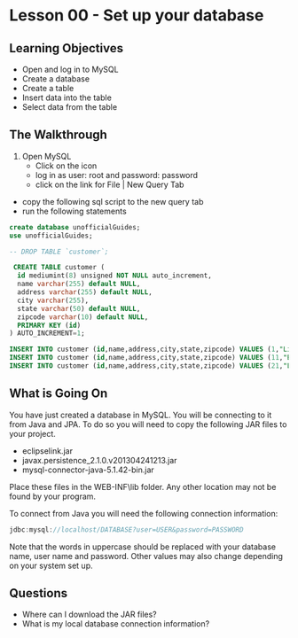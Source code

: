 <!-- enter lesson number and title below separated by hyphen-->
# Lesson 00 - Set up your database
## Learning Objectives
* Open and log in to MySQL
* Create a database
* Create a table
* Insert data into the table
* Select data from the table

## The Walkthrough

1. Open MySQL
	* Click on the icon
	* log in as user: root and password: password
	* click on the link for File | New Query Tab
  * copy the following sql script to the new query tab
  * run the following statements

```sql
create database unofficialGuides;
use unofficialGuides;

-- DROP TABLE `customer`;

 CREATE TABLE customer (
  id mediumint(8) unsigned NOT NULL auto_increment,
  name varchar(255) default NULL,
  address varchar(255) default NULL,
  city varchar(255),
  state varchar(50) default NULL,
  zipcode varchar(10) default NULL,
  PRIMARY KEY (id)
) AUTO_INCREMENT=1;

INSERT INTO customer (id,name,address,city,state,zipcode) VALUES (1,"Lionel","742-1014 At Road","Covington","KY","71640"),(2,"Zephania","8324 Risus. St.","College","AK","99949"),(3,"Alma","Ap #207-5625 Nunc Ave","Essex","VT","26389"),(4,"Bernard","Ap #508-183 Id Ave","Wilmington","DE","70192"),(5,"Ian","Ap #482-8521 Aliquam Rd.","Lewiston","ME","52459"),(6,"Alyssa","536-8700 Imperdiet Street","Spokane","WA","95441"),(7,"Leandra","Ap #489-1473 Magnis St.","Phoenix","AZ","86105"),(8,"Brady","115 Vel Road","Oklahoma City","OK","46486"),(9,"Deborah","P.O. Box 365, 5462 Vehicula St.","Rutland","VT","32879"),(10,"Sylvester","3227 In Ave","Topeka","KS","87561");
INSERT INTO customer (id,name,address,city,state,zipcode) VALUES (11,"Edan","P.O. Box 971, 519 Neque. Rd.","Boston","MA","53932"),(12,"Amos","Ap #199-4791 Integer St.","Fresno","CA","90447"),(13,"Arden","Ap #596-1640 Posuere, Street","Hillsboro","OR","13368"),(14,"Cadman","251-1009 Pede Street","San Antonio","TX","95361"),(15,"Maisie","Ap #541-370 Vivamus Rd.","Helena","MT","58108"),(16,"Gay","P.O. Box 319, 8570 Ligula Road","Sandy","UT","96867"),(17,"Ignacia","3841 Adipiscing Avenue","Fort Smith","AR","71891"),(18,"Prescott","Ap #457-7314 Ultrices St.","Montpelier","VT","37223"),(19,"Vaughan","3787 Duis Av.","Sandy","UT","33454"),(20,"Karleigh","6918 Eu, Rd.","Bear","DE","71521");
INSERT INTO customer (id,name,address,city,state,zipcode) VALUES (21,"Lars","P.O. Box 112, 4205 Risus. Rd.","Hartford","CT","32770"),(22,"Kenyon","158-6262 Elit Rd.","Lawton","OK","79290"),(23,"Oleg","625 Ut Street","Baltimore","MD","14306"),(24,"Lacota","P.O. Box 623, 343 Vestibulum Rd.","Clarksville","TN","71296"),(25,"Susan","6274 Cum St.","Orlando","FL","60756"),(26,"Clarke","Ap #333-507 Metus St.","Bear","DE","31156"),(27,"McKenzie","945-9350 Aliquet. St.","Salt Lake City","UT","34310"),(28,"Karleigh","P.O. Box 876, 5018 Vehicula Street","Springdale","AR","72260"),(29,"Ross","P.O. Box 475, 2636 Aliquam Avenue","Grand Rapids","MI","20339"),(30,"Portia","P.O. Box 875, 7438 Vel St.","South Bend","IN","17578");
```

## What is Going On
You have just created a database in MySQL. You will be connecting to it from Java and JPA. To do so you will need to copy the following JAR files to your project.
 * eclipselink.jar
 * javax.persistence_2.1.0.v201304241213.jar
 * mysql-connector-java-5.1.42-bin.jar

Place these files in the WEB-INF\lib folder. Any other location may not be found by your program.

To connect from Java you will need the following connection information:

```java
jdbc:mysql://localhost/DATABASE?user=USER&password=PASSWORD
```

Note that the words in uppercase should be replaced with your database name, user name and password. Other values may also change depending on your system set up.

## Questions
* Where can I download the JAR files?
* What is my local database connection information?
